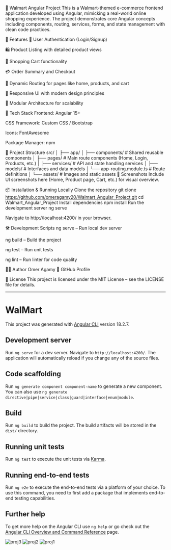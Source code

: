 🛒 Walmart Angular Project
This is a Walmart-themed e-commerce frontend application developed using Angular, mimicking a real-world online shopping experience. The project demonstrates core Angular concepts including components, routing, services, forms, and state management with clean code practices.

🚀 Features
🔐 User Authentication (Login/Signup)

🛍️ Product Listing with detailed product views

🛒 Shopping Cart functionality

💳 Order Summary and Checkout

📄 Dynamic Routing for pages like home, products, and cart

🎨 Responsive UI with modern design principles

🔧 Modular Architecture for scalability

🧱 Tech Stack
Frontend: Angular 15+

CSS Framework: Custom CSS / Bootstrap

Icons: FontAwesome

Package Manager: npm

📁 Project Structure
src/
│
├── app/
│   ├── components/        # Shared reusable components
│   ├── pages/             # Main route components (Home, Login, Products, etc.)
│   ├── services/          # API and state handling services
│   ├── models/            # Interfaces and data models
│   └── app-routing.module.ts # Route definitions
│
└── assets/                # Images and static assets
📸 Screenshots
Include UI screenshots here (Home, Product page, Cart, etc.) for visual overview.

📦 Installation & Running Locally
Clone the repository
git clone https://github.com/omeragamy20/Walmart_Angular_Project.git
cd Walmart_Angular_Project
Install dependencies
npm install
Run the development server
ng serve

Navigate to http://localhost:4200/ in your browser.

🛠️ Development Scripts
ng serve – Run local dev server

ng build – Build the project

ng test – Run unit tests

ng lint – Run linter for code quality

👨‍💻 Author
Omer Agamy
🔗 GitHub Profile

📄 License
This project is licensed under the MIT License – see the LICENSE file for details.


___________________________________________________________________________________________________________________________________________________
# WalMart

This project was generated with [Angular CLI](https://github.com/angular/angular-cli) version 18.2.7.

## Development server

Run `ng serve` for a dev server. Navigate to `http://localhost:4200/`. The application will automatically reload if you change any of the source files.

## Code scaffolding

Run `ng generate component component-name` to generate a new component. You can also use `ng generate directive|pipe|service|class|guard|interface|enum|module`.

## Build

Run `ng build` to build the project. The build artifacts will be stored in the `dist/` directory.

## Running unit tests

Run `ng test` to execute the unit tests via [Karma](https://karma-runner.github.io).

## Running end-to-end tests

Run `ng e2e` to execute the end-to-end tests via a platform of your choice. To use this command, you need to first add a package that implements end-to-end testing capabilities.

## Further help

To get more help on the Angular CLI use `ng help` or go check out the [Angular CLI Overview and Command Reference](https://angular.dev/tools/cli) page.


![proj3](https://github.com/user-attachments/assets/9080e9d6-5e34-4eef-ac72-84964bd18787)
![proj2](https://github.com/user-attachments/assets/d117a3a4-5dea-4369-80c9-89b60ea7c121)
![proj1](https://github.com/user-attachments/assets/19e52901-dcf7-4649-b207-f778c0b66e5b)


